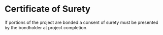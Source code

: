 # Certificate of Surety

If portions of the project are bonded a consent of surety must be presented by the bondholder at project completion.
